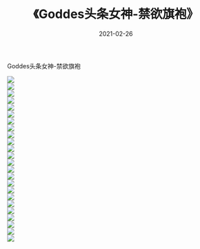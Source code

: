 ﻿---
layout: post
title:  《Goddes头条女神-禁欲旗袍》
date:   2021-02-26
img: http://img.660000.xyz/Sharelink/网络美图/2021/Goddes头条女神-禁欲旗袍/000.jpg
categories: [美女, 清纯, 唯美]
---

Goddes头条女神-禁欲旗袍

  ![](http://img.660000.xyz/Sharelink/网络美图/2021/Goddes头条女神-禁欲旗袍/001.jpg) <br> ![](http://img.660000.xyz/Sharelink/网络美图/2021/Goddes头条女神-禁欲旗袍/002.jpg) <br> ![](http://img.660000.xyz/Sharelink/网络美图/2021/Goddes头条女神-禁欲旗袍/003.jpg) <br> ![](http://img.660000.xyz/Sharelink/网络美图/2021/Goddes头条女神-禁欲旗袍/004.jpg) <br> ![](http://img.660000.xyz/Sharelink/网络美图/2021/Goddes头条女神-禁欲旗袍/005.jpg) <br> ![](http://img.660000.xyz/Sharelink/网络美图/2021/Goddes头条女神-禁欲旗袍/006.jpg) <br> ![](http://img.660000.xyz/Sharelink/网络美图/2021/Goddes头条女神-禁欲旗袍/007.jpg) <br> ![](http://img.660000.xyz/Sharelink/网络美图/2021/Goddes头条女神-禁欲旗袍/008.jpg) <br> ![](http://img.660000.xyz/Sharelink/网络美图/2021/Goddes头条女神-禁欲旗袍/009.jpg) <br> ![](http://img.660000.xyz/Sharelink/网络美图/2021/Goddes头条女神-禁欲旗袍/010.jpg) <br> ![](http://img.660000.xyz/Sharelink/网络美图/2021/Goddes头条女神-禁欲旗袍/011.jpg) <br> ![](http://img.660000.xyz/Sharelink/网络美图/2021/Goddes头条女神-禁欲旗袍/012.jpg) <br> ![](http://img.660000.xyz/Sharelink/网络美图/2021/Goddes头条女神-禁欲旗袍/013.jpg) <br> ![](http://img.660000.xyz/Sharelink/网络美图/2021/Goddes头条女神-禁欲旗袍/014.jpg) <br> ![](http://img.660000.xyz/Sharelink/网络美图/2021/Goddes头条女神-禁欲旗袍/015.jpg) <br> ![](http://img.660000.xyz/Sharelink/网络美图/2021/Goddes头条女神-禁欲旗袍/016.jpg) <br> ![](http://img.660000.xyz/Sharelink/网络美图/2021/Goddes头条女神-禁欲旗袍/017.jpg) <br> ![](http://img.660000.xyz/Sharelink/网络美图/2021/Goddes头条女神-禁欲旗袍/018.jpg) <br> ![](http://img.660000.xyz/Sharelink/网络美图/2021/Goddes头条女神-禁欲旗袍/019.jpg) <br> ![](http://img.660000.xyz/Sharelink/网络美图/2021/Goddes头条女神-禁欲旗袍/020.jpg) <br> ![](http://img.660000.xyz/Sharelink/网络美图/2021/Goddes头条女神-禁欲旗袍/021.jpg) <br> ![](http://img.660000.xyz/Sharelink/网络美图/2021/Goddes头条女神-禁欲旗袍/022.jpg) <br> ![](http://img.660000.xyz/Sharelink/网络美图/2021/Goddes头条女神-禁欲旗袍/023.jpg) <br> ![](http://img.660000.xyz/Sharelink/网络美图/2021/Goddes头条女神-禁欲旗袍/024.jpg) <br>